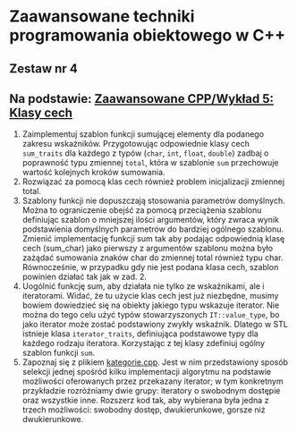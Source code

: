 # Zaawansowane techniki programowania obiektowego w C++
## Zestaw nr 4

## Na podstawie: [Zaawansowane CPP/Wykład 5: Klasy cech](https://wazniak.mimuw.edu.pl/index.php?title=Zaawansowane_CPP/Wyk%C5%82ad_5:_Klasy_cech)


1. Zaimplementuj szablon funkcji sumującej elementy dla podanego zakresu wskaźników. Przygotowując odpowiednie klasy cech `sum_traits` dla każdego z typów (`char`, `int`, `float`, `double`) zadbaj o poprawność typu zmiennej `total`, która w szablonie `sum` przechowuje wartość kolejnych kroków sumowania. 
2. Rozwiązać za pomocą klas cech również problem inicjalizacji zmiennej total. 
3. Szablony funkcji nie dopuszczają stosowania parametrów domyślnych. Można to ograniczenie obejść za pomocą przeciążenia szablonu definiując szablon o mniejszej ilości argumentów, który zwraca wynik podstawienia domyślnych parametrów do bardziej ogólnego szablonu. Zmienić implementację funkcji sum tak aby podając odpowiednią klasę cech (sum_char) jako pierwszy z argumentów szablonu można było zażądać sumowania znaków char do zmiennej total również typu char. Równocześnie, w przypadku gdy nie jest podana klasa cech, szablon powinien działać tak jak w zad. 2. 
4. Uogólnić funkcję sum, aby działała nie tylko ze wskaźnikami, ale i iteratorami. Widać, że tu użycie klas cech jest już niezbędne, musimy bowiem dowiedzieć się na obiekty jakiego typu wskazuje iterator. Nie można do tego celu użyć typów stowarzyszonych `IT::value_type`, bo jako iterator może zostać podstawiony zwykły wskaźnik. Dlatego w STL istnieje klasa `iterator_traits`, definiująca podstawowe typy dla każdego rodzaju iteratora. Korzystając z tej klasy zdefiniuj ogólny szablon funkcji `sum`. 
5. Zapoznaj się z plikiem [kategorie.cpp](http://wazniak.mimuw.edu.pl/images/c/c4/Kategorie.cpp). Jest w nim przedstawiony sposób selekcji jednej spośród kilku implementacji algorytmu na podstawie możliwości oferowanych przez przekazany iterator; w tym konkretnym przykładzie rozróżniamy dwie grupy: iteratory o swobodnym dostępie oraz wszystkie inne. Rozszerz kod tak, aby wybierana była jedna z trzech możliwości: swobodny dostęp, dwukierunkowe, gorsze niż dwukierunkowe.